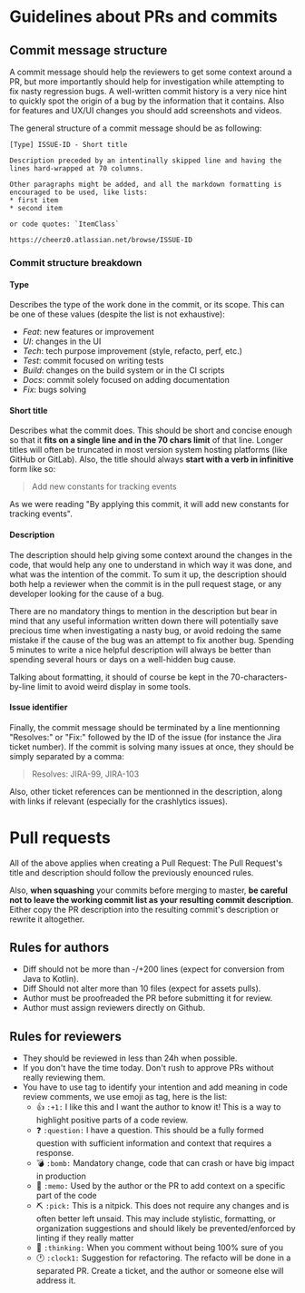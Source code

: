 # Guidelines about PRs and commits

## Commit message structure

A commit message should help the reviewers to get some context around a PR, but more importantly should help for investigation while attempting to fix nasty regression bugs.
A well-written commit history is a very nice hint to quickly spot the origin of a bug by the information that it contains.
Also for features and UX/UI changes you should add screenshots and videos.

The general structure of a commit message should be as following:
```
[Type] ISSUE-ID - Short title

Description preceded by an intentinally skipped line and having the
lines hard-wrapped at 70 columns.

Other paragraphs might be added, and all the markdown formatting is
encouraged to be used, like lists:
* first item
* second item

or code quotes: `ItemClass`

https://cheerz0.atlassian.net/browse/ISSUE-ID
```

### Commit structure breakdown

#### Type

Describes the type of the work done in the commit, or its scope.
This can be one of these values (despite the list is not exhaustive):

* *Feat*: new features or improvement
* *UI*: changes in the UI
* *Tech*: tech purpose improvement (style, refacto, perf, etc.)
* *Test*: commit focused on writing tests
* *Build*: changes on the build system or in the CI scripts
* *Docs*: commit solely focused on adding documentation
* *Fix*: bugs solving

#### Short title

Describes what the commit does. This should be short and concise enough so that it **fits on a single line and in the 70 chars limit** of that line. Longer titles will often be truncated in most version system hosting platforms (like GitHub or GitLab).
Also, the title should always **start with a verb in infinitive** form like so:
> Add new constants for tracking events

As we were reading "By applying this commit, it will add new constants for tracking events".

#### Description

The description should help giving some context around the changes in the code, that would help any one to understand in which way it was done, and what was the intention of the commit. To sum it up, the description should both help a reviewer when the commit is in the pull request stage, or any developer looking for the cause of a bug.

There are no mandatory things to mention in the description but bear in mind that any useful information written down there will potentially save precious time when investigating a nasty bug, or avoid redoing the same mistake if the cause of the bug was an attempt to fix another bug. Spending 5 minutes to write a nice helpful description will always be better than spending several hours or days on a well-hidden bug cause.

Talking about formatting, it should of course be kept in the 70-characters-by-line limit to avoid weird display in some tools.

#### Issue identifier

Finally, the commit message should be terminated by a line mentionning "Resolves:" or "Fix:" followed by the ID of the issue (for instance the Jira ticket number). If the commit is solving many issues at once, they should be simply separated by a comma:

> Resolves: JIRA-99, JIRA-103

Also, other ticket references can be mentionned in the description, along with links if relevant (especially for the crashlytics issues).

# Pull requests

All of the above applies when creating a Pull Request:
The Pull Request's title and description should follow the previously enounced rules.

Also, **when squashing** your commits before merging to master, **be careful not to leave the working commit list as your resulting commit description**.
Either copy the PR description into the resulting commit's description or rewrite it altogether.

## Rules for authors
* Diff should not be more than -/+200 lines (expect for conversion from Java to Kotlin).
* Diff Should not alter more than 10 files (expect for assets pulls).
* Author must be proofreaded the PR before submitting it for review.
* Author must assign reviewers directly on Github.

## Rules for reviewers
* They should be reviewed in less than 24h when possible.
* If you don't have the time today. Don't rush to approve PRs without really reviewing them.
* You have to use tag to identify your intention and add meaning in code review comments, we use emoji as tag, here is the list: 
  * 👍  `:+1:`        I like this and I want the author to know it! This is a way to highlight positive parts of a code review.
  * ❓  `:question:`  I have a question. This should be a fully formed question with sufficient information and context that requires a response.
  * 💣  `:bomb:`      Mandatory change, code that can crash or have big impact in production
  * 📝  `:memo:`      Used by the author or the PR to add context on a specific part of the code
  * ⛏️  `:pick:`      This is a nitpick. This does not require any changes and is often better left unsaid. This may include stylistic, formatting, or organization suggestions and should likely be prevented/enforced by linting if they really matter
  * 🤔  `:thinking:`  When you comment without being 100% sure of you
  * 🕐  `:clock1:`    Suggestion for refactoring. The refacto will be done in a separated PR. Create a ticket, and the author or someone else will address it.

